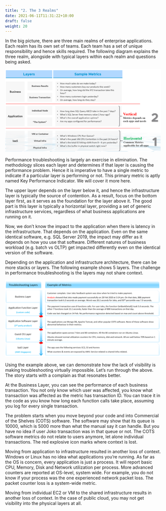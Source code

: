 ```yaml
---
title: "2. The 3 Realms"
date: 2021-06-11T11:31:22+10:00
draft: false
weight: 20
---
```


In the big picture, there are three main realms of enterprise applications. Each realm has its own set of teams. Each team has a set of unique responsibility and hence skills required. The following diagram explains the three realm, alongside with typical layers within each realm and questions being asked.

![](1.2.2-fig-1.png)

Performance troubleshooting is largely an exercise in elimination. The methodology slices each layer and determines if that layer is causing the performance problem. Hence it is imperative to have a single metric to indicate if a particular layer is performing or not. This primary metric is aptly named Key Performance Indicator. We will cover it more here. 

The upper layer depends on the layer below it, and hence the infrastructure layer is typically the source of contention. As a result, focus on the bottom layer first, as it serves as the foundation for the layer above it. The good part is this layer is typically a horizontal layer, providing a set of generic infrastructure services, regardless of what business applications are running on it.

Now, we don’t know the impact to the application when there is latency in the infrastructure. That depends on the application. Even on the same identical software, e.g. SQL Server 2019, the impact may differ as it depends on how you use that software. Different natures of business workload (e.g. batch vs OLTP) get impacted differently even on the identical version of the software.

Depending on the application and infrastructure architecture, there can be more stacks or layers. The following example shows 5 layers. The challenge in performance troubleshooting is the layers may not share context. 

![](1.2.2-fig-2.png)

Using the example above, we can demonstrate how the lack of visibility is making troubleshooting virtually impossible. Let’s run through the above. The story starts with a complain as that resonates better. 

At the Business Layer, you can see the performance of each business transaction. You not only know which user was affected, you know what transaction was affected as the metric has transaction ID. You can trace it in the code as you know how long each function calls take place, assuming you log for every single transaction.

The problem starts when you move beyond your code and into Commercial of the Shelves (COTS) software. The software may show that its queue is 10000, which is 5000 more than what the manual say it can handle. But you have no idea if user Joko transaction was in that queue or not. The COTS software metrics do not relate to users anymore, let alone individual transactions. The red explosive icon marks where context is lost. 

Moving from application to infrastructure resulted in another loss of context. Windows or Linux has no idea what applications you’re running. As far as the OS is concern, every application is just a process. It will report basic CPU, Memory, Disk and Network utilization per process. More advanced counters are reported at OS-level, system wide. For example, you do not know if your process was the one experienced network packet loss. The packet counter loss is a system-wide metric.

Moving from individual EC2 or VM to the shared infrastructure results in another loss of context. In the case of public cloud, you may not get visibility into the physical layers at all. 